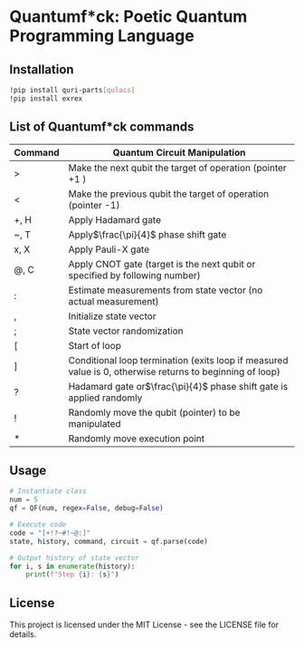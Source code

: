 # Quantumf*ck: Poetic Quantum Programming Language

## Installation

```bash
!pip install quri-parts[qulacs]
!pip install exrex
```

## List of Quantumf*ck commands

| Command | Quantum Circuit Manipulation                                                                             |
| ------- | -------------------------------------------------------------------------------------------------------- |
| >       | Make the next qubit the target of operation (pointer +1 )                                                |
| <       | Make the previous qubit the target of operation (pointer -1)                                             |
| +, H    | Apply Hadamard gate                                                                                      |
| ~, T    | Apply$\frac{\pi}{4}$ phase shift gate                                                                  |
| x, X    | Apply Pauli-X gate
| @, C    | Apply CNOT gate (target is the next qubit or specified by following number)                              |
| :       | Estimate measurements from state vector (no actual measurement)                                          |
| ,       | Initialize state vector                                                                                  |
| ;       | State vector randomization                                                                               |
| [       | Start of loop                                                                                            |
| ]       | Conditional loop termination (exits loop if measured value is 0, otherwise returns to beginning of loop) |
| ?       | Hadamard gate or$\frac{\pi}{4}$ phase shift gate is applied randomly                                   |
| !       | Randomly move the qubit (pointer) to be manipulated                                                      |
| *       | Randomly move execution point                                                                            |

## Usage

```python
# Instantiate class
num = 5
qf = QF(num, regex=False, debug=False)

# Execute code
code = "[+!?~#!~@:]"
state, history, command, circuit = qf.parse(code)

# Output history of state vector
for i, s in enumerate(history):
    print(f"Step {i}: {s}")
```

## License

This project is licensed under the MIT License - see the LICENSE file for details.

